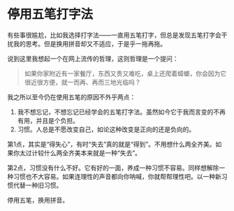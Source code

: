 停用五笔打字法 
=====

有些事很尴尬，比如我选择打字法——一直用五笔打字，但总是发现五笔打字会干扰我的思考。但是换用拼音却又不适应，于是乎一拖再拖。

说到这里我想起一个在网上流传的哲理，这则哲理是一个提问：

> 如果你家附近有一家餐厅，东西又贵又难吃，桌上还爬着蟑螂，你会因为它很近很方便，就一而再、再而三地光临吗？

我之所以至今仍在使用五笔的原因不外乎两点：

1. 我不想忘记，不想忘记已经学会的五笔打字法。虽然如今它于我而言变的不再有用，并且是个负担。
2. 习惯。人总是不愿改变自己，如论这种改变是正向的还是负向的。


第1点，其实是“得失心”，有时“失去”真的就是“得到”。不用想什么两全齐美。如果你太过计较什么两全齐美本来就是一种“失去”。

第2点，习惯没有什么不好。它有好的一面，养成一种习惯不容易。同样想解除一种习惯也不大容易。如果连理性的声音都向你呐喊，你就帮帮理性吧。以一种新习惯代替一种旧习惯。

停用五笔，换用拼音。
